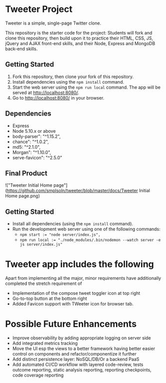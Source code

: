 # Tweeter Project

Tweeter is a simple, single-page Twitter clone.

This repository is the starter code for the project: Students will fork and clone this repository, then build upon it to practice their HTML, CSS, JS, jQuery and AJAX front-end skills, and their Node, Express and MongoDB back-end skills.

## Getting Started

1. Fork this repository, then clone your fork of this repository.
2. Install dependencies using the `npm install` command.
3. Start the web server using the `npm run local` command. The app will be served at <http://localhost:8080/>.
4. Go to <http://localhost:8080/> in your browser.

## Dependencies

- Express
- Node 5.10.x or above
- body-parser": "^1.15.2",
- chance": "^1.0.2",
- md5: "^2.1.0",
- Morgan": "^1.10.0",
- serve-favicon": "^2.5.0"

## Final Product

!["Tweeter Initial Home page"](https://github.com/smplsoln/tweeter/blob/master/docs/Tweeter Initial Home page.png)



## Getting Started

- Install all dependencies (using the `npm install` command).
- Run the development web server using one of the  following commands:
  - `npm start := "node server/index.js",`
  - `npm run local := "./node_modules/.bin/nodemon --watch server -e js server/index.js"`

# Tweeter app includes the following
Apart from implementing all the major, minor requirements have additionally completed the stretch requirement of
 - Implementation of the compose tweet toggler icon at top right
 - Go-to-top button at the bottom right
 - Added Favicon support with TWeeter icon for browser tab.

# Possible Future Enhancements
  - Improve observability by adding appropriate logging on server side
  - Add integrated metrics tracking
  - Move the UI esp the views to a better framework having better easier control on components and refactor/componentize it further
  - Add distinct persistence layer: NoSQL/DB/Or a backend PaaS
  - Add automated CI/CD workflow with layered code-review, tests outcome reporting, static analysis reporting, reporting checkpoints, code coverage reporting